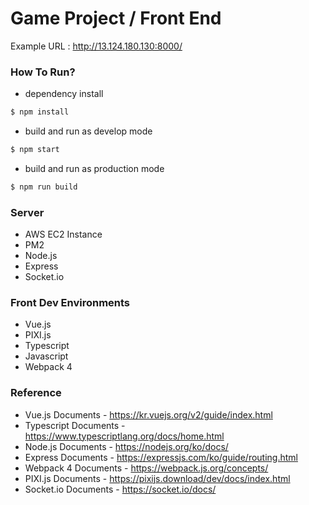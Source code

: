 Game Project / Front End
=============
Example URL : http://13.124.180.130:8000/

### How To Run? ###
- dependency install
```sh
$ npm install
```
- build and run as develop mode
```sh
$ npm start
```
- build and run as production mode
```sh
$ npm run build
```

### Server ###
- AWS EC2 Instance
- PM2
- Node.js
- Express
- Socket.io

### Front Dev Environments ###
- Vue.js
- PIXI.js
- Typescript
- Javascript
- Webpack 4

### Reference ###
- Vue.js Documents - https://kr.vuejs.org/v2/guide/index.html
- Typescript Documents - https://www.typescriptlang.org/docs/home.html
- Node.js Documents - https://nodejs.org/ko/docs/
- Express Documents - https://expressjs.com/ko/guide/routing.html
- Webpack 4 Documents - https://webpack.js.org/concepts/
- PIXI.js Documents - https://pixijs.download/dev/docs/index.html
- Socket.io Documents - https://socket.io/docs/
